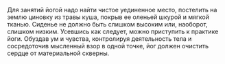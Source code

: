 Для занятий йогой надо найти чистое уединенное место, постелить на землю циновку из травы куша, покрыв ее оленьей шкурой и мягкой тканью. Сиденье не должно быть слишком высоким или, наоборот, слишком низким. Усевшись как следует, можно приступить к практике йоги. Обуздав ум и чувства, контролируя деятельность тела и сосредоточив мысленный взор в одной точке, йог должен очистить сердце от материальной скверны.